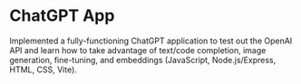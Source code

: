 # ChatGPT App

Implemented a fully-functioning ChatGPT application to test out the OpenAI API and learn how to take advantage of
text/code completion, image generation, fine-tuning, and embeddings (JavaScript, Node.js/Express, HTML, CSS, Vite).
